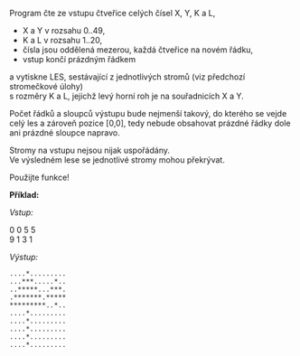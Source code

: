 Program čte ze vstupu čtveřice celých čísel X, Y, K a L,

-   X a Y v rozsahu 0..49,
-   K a L v rozsahu 1..20,
-   čísla jsou oddělená mezerou, každá čtveřice na novém řádku,
-   vstup končí prázdným řádkem

a vytiskne LES, sestávající z jednotlivých stromů (viz předchozí stromečkové úlohy)  
s rozměry K a L, jejichž levý horní roh je na souřadnicích X a Y.

Počet řádků a sloupců výstupu bude nejmenší takový, do kterého se vejde celý les a zároveň pozice \[0,0\], tedy nebude obsahovat prázdné řádky dole ani prázdné sloupce napravo.

Stromy na vstupu nejsou nijak uspořádány.  
Ve výsledném lese se jednotlivé stromy mohou překrývat.

Použijte funkce!

**Příklad:**

_Vstup:_

0 0 5 5  
9 1 3 1

_Výstup:_

```
....*.........
...***.....*..
..*****...***.
.*******.*****
*********..*..
....*.........
....*.........
....*.........
....*.........
....*.........
```